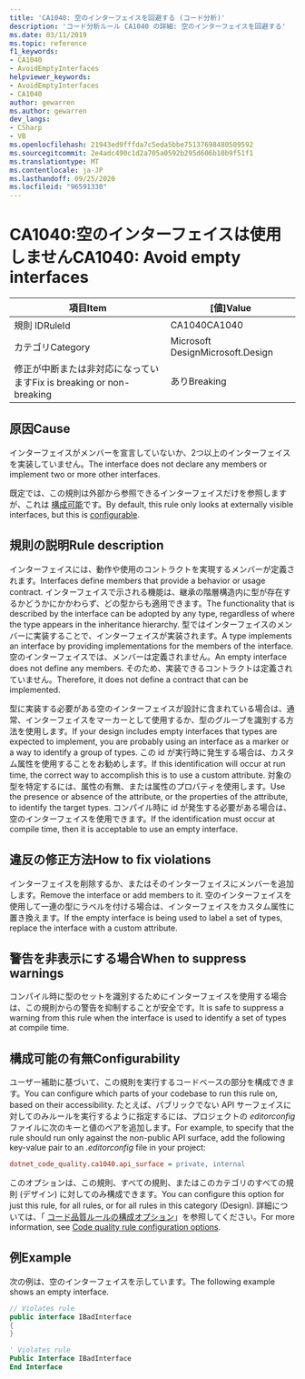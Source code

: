 ```yaml
---
title: 'CA1040: 空のインターフェイスを回避する (コード分析)'
description: 'コード分析ルール CA1040 の詳細: 空のインターフェイスを回避する'
ms.date: 03/11/2019
ms.topic: reference
f1_keywords:
- CA1040
- AvoidEmptyInterfaces
helpviewer_keywords:
- AvoidEmptyInterfaces
- CA1040
author: gewarren
ms.author: gewarren
dev_langs:
- CSharp
- VB
ms.openlocfilehash: 21943ed9fffda7c5eda5bbe75137698480509592
ms.sourcegitcommit: 2e4adc490c1d2a705a0592b295d606b10b9f51f1
ms.translationtype: MT
ms.contentlocale: ja-JP
ms.lasthandoff: 09/25/2020
ms.locfileid: "96591330"
---
```

# <a name="ca1040-avoid-empty-interfaces"></a><span data-ttu-id="28f9d-103">CA1040:空のインターフェイスは使用しません</span><span class="sxs-lookup"><span data-stu-id="28f9d-103">CA1040: Avoid empty interfaces</span></span>

| <span data-ttu-id="28f9d-104">項目</span><span class="sxs-lookup"><span data-stu-id="28f9d-104">Item</span></span>                                     | <span data-ttu-id="28f9d-105">[値]</span><span class="sxs-lookup"><span data-stu-id="28f9d-105">Value</span></span>            |
|------------------------------------------|------------------|
| <span data-ttu-id="28f9d-106">規則 ID</span><span class="sxs-lookup"><span data-stu-id="28f9d-106">RuleId</span></span>                                   | <span data-ttu-id="28f9d-107">CA1040</span><span class="sxs-lookup"><span data-stu-id="28f9d-107">CA1040</span></span>           |
| <span data-ttu-id="28f9d-108">カテゴリ</span><span class="sxs-lookup"><span data-stu-id="28f9d-108">Category</span></span>                                 | <span data-ttu-id="28f9d-109">Microsoft Design</span><span class="sxs-lookup"><span data-stu-id="28f9d-109">Microsoft.Design</span></span> |
| <span data-ttu-id="28f9d-110">修正が中断または非対応になっています</span><span class="sxs-lookup"><span data-stu-id="28f9d-110">Fix is breaking or non-breaking</span></span> | <span data-ttu-id="28f9d-111">あり</span><span class="sxs-lookup"><span data-stu-id="28f9d-111">Breaking</span></span>         |

## <a name="cause"></a><span data-ttu-id="28f9d-112">原因</span><span class="sxs-lookup"><span data-stu-id="28f9d-112">Cause</span></span>

<span data-ttu-id="28f9d-113">インターフェイスがメンバーを宣言していないか、2つ以上のインターフェイスを実装していません。</span><span class="sxs-lookup"><span data-stu-id="28f9d-113">The interface does not declare any members or implement two or more other interfaces.</span></span>

<span data-ttu-id="28f9d-114">既定では、この規則は外部から参照できるインターフェイスだけを参照しますが、これは [構成可能](#configurability)です。</span><span class="sxs-lookup"><span data-stu-id="28f9d-114">By default, this rule only looks at externally visible interfaces, but this is [configurable](#configurability).</span></span>

## <a name="rule-description"></a><span data-ttu-id="28f9d-115">規則の説明</span><span class="sxs-lookup"><span data-stu-id="28f9d-115">Rule description</span></span>

<span data-ttu-id="28f9d-116">インターフェイスには、動作や使用のコントラクトを実現するメンバーが定義されます。</span><span class="sxs-lookup"><span data-stu-id="28f9d-116">Interfaces define members that provide a behavior or usage contract.</span></span> <span data-ttu-id="28f9d-117">インターフェイスで示される機能は、継承の階層構造内に型が存在するかどうかにかかわらず、どの型からも適用できます。</span><span class="sxs-lookup"><span data-stu-id="28f9d-117">The functionality that is described by the interface can be adopted by any type, regardless of where the type appears in the inheritance hierarchy.</span></span> <span data-ttu-id="28f9d-118">型ではインターフェイスのメンバーに実装することで、インターフェイスが実装されます。</span><span class="sxs-lookup"><span data-stu-id="28f9d-118">A type implements an interface by providing implementations for the members of the interface.</span></span> <span data-ttu-id="28f9d-119">空のインターフェイスでは、メンバーは定義されません。</span><span class="sxs-lookup"><span data-stu-id="28f9d-119">An empty interface does not define any members.</span></span> <span data-ttu-id="28f9d-120">そのため、実装できるコントラクトは定義されていません。</span><span class="sxs-lookup"><span data-stu-id="28f9d-120">Therefore, it does not define a contract that can be implemented.</span></span>

<span data-ttu-id="28f9d-121">型に実装する必要がある空のインターフェイスが設計に含まれている場合は、通常、インターフェイスをマーカーとして使用するか、型のグループを識別する方法を使用します。</span><span class="sxs-lookup"><span data-stu-id="28f9d-121">If your design includes empty interfaces that types are expected to implement, you are probably using an interface as a marker or a way to identify a group of types.</span></span> <span data-ttu-id="28f9d-122">この id が実行時に発生する場合は、カスタム属性を使用することをお勧めします。</span><span class="sxs-lookup"><span data-stu-id="28f9d-122">If this identification will occur at run time, the correct way to accomplish this is to use a custom attribute.</span></span> <span data-ttu-id="28f9d-123">対象の型を特定するには、属性の有無、または属性のプロパティを使用します。</span><span class="sxs-lookup"><span data-stu-id="28f9d-123">Use the presence or absence of the attribute, or the properties of the attribute, to identify the target types.</span></span> <span data-ttu-id="28f9d-124">コンパイル時に id が発生する必要がある場合は、空のインターフェイスを使用できます。</span><span class="sxs-lookup"><span data-stu-id="28f9d-124">If the identification must occur at compile time, then it is acceptable to use an empty interface.</span></span>

## <a name="how-to-fix-violations"></a><span data-ttu-id="28f9d-125">違反の修正方法</span><span class="sxs-lookup"><span data-stu-id="28f9d-125">How to fix violations</span></span>

<span data-ttu-id="28f9d-126">インターフェイスを削除するか、またはそのインターフェイスにメンバーを追加します。</span><span class="sxs-lookup"><span data-stu-id="28f9d-126">Remove the interface or add members to it.</span></span> <span data-ttu-id="28f9d-127">空のインターフェイスを使用して一連の型にラベルを付ける場合は、インターフェイスをカスタム属性に置き換えます。</span><span class="sxs-lookup"><span data-stu-id="28f9d-127">If the empty interface is being used to label a set of types, replace the interface with a custom attribute.</span></span>

## <a name="when-to-suppress-warnings"></a><span data-ttu-id="28f9d-128">警告を非表示にする場合</span><span class="sxs-lookup"><span data-stu-id="28f9d-128">When to suppress warnings</span></span>

<span data-ttu-id="28f9d-129">コンパイル時に型のセットを識別するためにインターフェイスを使用する場合は、この規則からの警告を抑制することが安全です。</span><span class="sxs-lookup"><span data-stu-id="28f9d-129">It is safe to suppress a warning from this rule when the interface is used to identify a set of types at compile time.</span></span>

## <a name="configurability"></a><span data-ttu-id="28f9d-130">構成可能の有無</span><span class="sxs-lookup"><span data-stu-id="28f9d-130">Configurability</span></span>

<span data-ttu-id="28f9d-131">ユーザー補助に基づいて、この規則を実行するコードベースの部分を構成できます。</span><span class="sxs-lookup"><span data-stu-id="28f9d-131">You can configure which parts of your codebase to run this rule on, based on their accessibility.</span></span> <span data-ttu-id="28f9d-132">たとえば、パブリックでない API サーフェイスに対してのみルールを実行するように指定するには、プロジェクトの *editorconfig* ファイルに次のキーと値のペアを追加します。</span><span class="sxs-lookup"><span data-stu-id="28f9d-132">For example, to specify that the rule should run only against the non-public API surface, add the following key-value pair to an *.editorconfig* file in your project:</span></span>

```ini
dotnet_code_quality.ca1040.api_surface = private, internal
```

<span data-ttu-id="28f9d-133">このオプションは、この規則、すべての規則、またはこのカテゴリのすべての規則 (デザイン) に対してのみ構成できます。</span><span class="sxs-lookup"><span data-stu-id="28f9d-133">You can configure this option for just this rule, for all rules, or for all rules in this category (Design).</span></span> <span data-ttu-id="28f9d-134">詳細については、「 [コード品質ルールの構成オプション](../code-quality-rule-options.md)」を参照してください。</span><span class="sxs-lookup"><span data-stu-id="28f9d-134">For more information, see [Code quality rule configuration options](../code-quality-rule-options.md).</span></span>

## <a name="example"></a><span data-ttu-id="28f9d-135">例</span><span class="sxs-lookup"><span data-stu-id="28f9d-135">Example</span></span>

<span data-ttu-id="28f9d-136">次の例は、空のインターフェイスを示しています。</span><span class="sxs-lookup"><span data-stu-id="28f9d-136">The following example shows an empty interface.</span></span>

```csharp
// Violates rule
public interface IBadInterface
{
}
```

```vb
' Violates rule
Public Interface IBadInterface
End Interface
```
